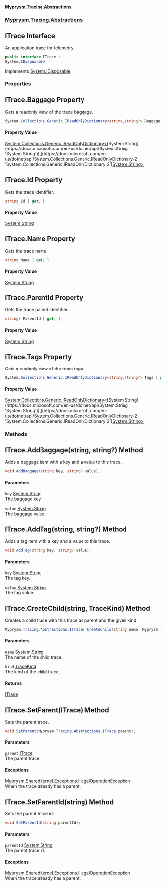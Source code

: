 #### [Myprysm.Tracing.Abstractions](index.md 'index')
### [Myprysm.Tracing.Abstractions](index.md#Myprysm_Tracing_Abstractions 'Myprysm.Tracing.Abstractions')
## ITrace Interface
An application trace for telemetry.  
```csharp
public interface ITrace :
System.IDisposable
```

Implements [System.IDisposable](https://docs.microsoft.com/en-us/dotnet/api/System.IDisposable 'System.IDisposable')  
### Properties
<a name='Myprysm_Tracing_Abstractions_ITrace_Baggage'></a>
## ITrace.Baggage Property
Gets a readonly view of the trace baggage.  
```csharp
System.Collections.Generic.IReadOnlyDictionary<string,string?> Baggage { get; }
```
#### Property Value
[System.Collections.Generic.IReadOnlyDictionary&lt;](https://docs.microsoft.com/en-us/dotnet/api/System.Collections.Generic.IReadOnlyDictionary-2 'System.Collections.Generic.IReadOnlyDictionary`2')[System.String](https://docs.microsoft.com/en-us/dotnet/api/System.String 'System.String')[,](https://docs.microsoft.com/en-us/dotnet/api/System.Collections.Generic.IReadOnlyDictionary-2 'System.Collections.Generic.IReadOnlyDictionary`2')[System.String](https://docs.microsoft.com/en-us/dotnet/api/System.String 'System.String')[&gt;](https://docs.microsoft.com/en-us/dotnet/api/System.Collections.Generic.IReadOnlyDictionary-2 'System.Collections.Generic.IReadOnlyDictionary`2')
  
<a name='Myprysm_Tracing_Abstractions_ITrace_Id'></a>
## ITrace.Id Property
Gets the trace identifier.  
```csharp
string Id { get; }
```
#### Property Value
[System.String](https://docs.microsoft.com/en-us/dotnet/api/System.String 'System.String')
  
<a name='Myprysm_Tracing_Abstractions_ITrace_Name'></a>
## ITrace.Name Property
Gets the trace name.   
```csharp
string Name { get; }
```
#### Property Value
[System.String](https://docs.microsoft.com/en-us/dotnet/api/System.String 'System.String')
  
<a name='Myprysm_Tracing_Abstractions_ITrace_ParentId'></a>
## ITrace.ParentId Property
Gets the trace parent identifier.  
```csharp
string? ParentId { get; }
```
#### Property Value
[System.String](https://docs.microsoft.com/en-us/dotnet/api/System.String 'System.String')
  
<a name='Myprysm_Tracing_Abstractions_ITrace_Tags'></a>
## ITrace.Tags Property
Gets a readonly view of the trace tags.  
```csharp
System.Collections.Generic.IReadOnlyDictionary<string,string?> Tags { get; }
```
#### Property Value
[System.Collections.Generic.IReadOnlyDictionary&lt;](https://docs.microsoft.com/en-us/dotnet/api/System.Collections.Generic.IReadOnlyDictionary-2 'System.Collections.Generic.IReadOnlyDictionary`2')[System.String](https://docs.microsoft.com/en-us/dotnet/api/System.String 'System.String')[,](https://docs.microsoft.com/en-us/dotnet/api/System.Collections.Generic.IReadOnlyDictionary-2 'System.Collections.Generic.IReadOnlyDictionary`2')[System.String](https://docs.microsoft.com/en-us/dotnet/api/System.String 'System.String')[&gt;](https://docs.microsoft.com/en-us/dotnet/api/System.Collections.Generic.IReadOnlyDictionary-2 'System.Collections.Generic.IReadOnlyDictionary`2')
  
### Methods
<a name='Myprysm_Tracing_Abstractions_ITrace_AddBaggage(string_string_)'></a>
## ITrace.AddBaggage(string, string?) Method
Adds a baggage item with a key and a value to this trace.  
```csharp
void AddBaggage(string key, string? value);
```
#### Parameters
<a name='Myprysm_Tracing_Abstractions_ITrace_AddBaggage(string_string_)_key'></a>
`key` [System.String](https://docs.microsoft.com/en-us/dotnet/api/System.String 'System.String')  
The baggage key.
  
<a name='Myprysm_Tracing_Abstractions_ITrace_AddBaggage(string_string_)_value'></a>
`value` [System.String](https://docs.microsoft.com/en-us/dotnet/api/System.String 'System.String')  
The baggage value.
  
  
<a name='Myprysm_Tracing_Abstractions_ITrace_AddTag(string_string_)'></a>
## ITrace.AddTag(string, string?) Method
Adds a tag item with a key and a value to this trace.  
```csharp
void AddTag(string key, string? value);
```
#### Parameters
<a name='Myprysm_Tracing_Abstractions_ITrace_AddTag(string_string_)_key'></a>
`key` [System.String](https://docs.microsoft.com/en-us/dotnet/api/System.String 'System.String')  
The tag key.
  
<a name='Myprysm_Tracing_Abstractions_ITrace_AddTag(string_string_)_value'></a>
`value` [System.String](https://docs.microsoft.com/en-us/dotnet/api/System.String 'System.String')  
The tag value.
  
  
<a name='Myprysm_Tracing_Abstractions_ITrace_CreateChild(string_Myprysm_Tracing_Abstractions_TraceKind)'></a>
## ITrace.CreateChild(string, TraceKind) Method
Creates a child trace with this trace as parent and the given kind.  
```csharp
Myprysm.Tracing.Abstractions.ITrace? CreateChild(string name, Myprysm.Tracing.Abstractions.TraceKind kind=Myprysm.Tracing.Abstractions.TraceKind.Internal);
```
#### Parameters
<a name='Myprysm_Tracing_Abstractions_ITrace_CreateChild(string_Myprysm_Tracing_Abstractions_TraceKind)_name'></a>
`name` [System.String](https://docs.microsoft.com/en-us/dotnet/api/System.String 'System.String')  
The name of the child trace.
  
<a name='Myprysm_Tracing_Abstractions_ITrace_CreateChild(string_Myprysm_Tracing_Abstractions_TraceKind)_kind'></a>
`kind` [TraceKind](Myprysm_Tracing_Abstractions_TraceKind.md 'Myprysm.Tracing.Abstractions.TraceKind')  
The kind of the child trace.
  
#### Returns
[ITrace](Myprysm_Tracing_Abstractions_ITrace.md 'Myprysm.Tracing.Abstractions.ITrace')  
  
<a name='Myprysm_Tracing_Abstractions_ITrace_SetParent(Myprysm_Tracing_Abstractions_ITrace)'></a>
## ITrace.SetParent(ITrace) Method
Sets the parent trace.  
```csharp
void SetParent(Myprysm.Tracing.Abstractions.ITrace parent);
```
#### Parameters
<a name='Myprysm_Tracing_Abstractions_ITrace_SetParent(Myprysm_Tracing_Abstractions_ITrace)_parent'></a>
`parent` [ITrace](Myprysm_Tracing_Abstractions_ITrace.md 'Myprysm.Tracing.Abstractions.ITrace')  
The parent trace.
  
#### Exceptions
[Myprysm.SharedKernel.Exceptions.IllegalOperationException](https://docs.microsoft.com/en-us/dotnet/api/Myprysm.SharedKernel.Exceptions.IllegalOperationException 'Myprysm.SharedKernel.Exceptions.IllegalOperationException')  
When the trace already has a parent.
  
<a name='Myprysm_Tracing_Abstractions_ITrace_SetParentId(string)'></a>
## ITrace.SetParentId(string) Method
Sets the parent trace id.  
```csharp
void SetParentId(string parentId);
```
#### Parameters
<a name='Myprysm_Tracing_Abstractions_ITrace_SetParentId(string)_parentId'></a>
`parentId` [System.String](https://docs.microsoft.com/en-us/dotnet/api/System.String 'System.String')  
The parent trace id.
  
#### Exceptions
[Myprysm.SharedKernel.Exceptions.IllegalOperationException](https://docs.microsoft.com/en-us/dotnet/api/Myprysm.SharedKernel.Exceptions.IllegalOperationException 'Myprysm.SharedKernel.Exceptions.IllegalOperationException')  
When the trace already has a parent.
  
